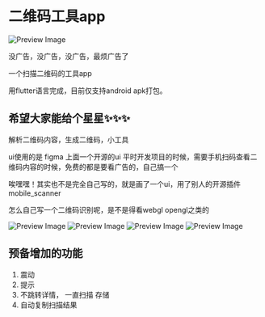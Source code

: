 # 二维码工具app

![Preview Image](/image/icon.png)


没广告，没广告，没广告，最烦广告了

一个扫描二维码的工具app

用flutter语言完成，目前仅支持android apk打包。

## 希望大家能给个星星✨✨✨

解析二维码内容，生成二维码，小工具


ui使用的是 figma 上面一个开源的ui
平时开发项目的时候，需要手机扫码查看二维码内容的时候，免费的都是要看广告的，自己搞一个

唉嘿嘿！其实也不是完全自己写的，就是画了一个ui，用了别人的开源插件 mobile_scanner 

怎么自己写一个二维码识别呢，是不是得看webgl opengl之类的 


![Preview Image](/snapshot1.jpg)
![Preview Image](/snapshot2.jpg)
![Preview Image](/snapshot3.jpg)
![Preview Image](/snapshot4.jpg)

## 预备增加的功能

1. 震动
2. 提示
3. 不跳转详情， 一直扫描 存储
4. 自动复制扫描结果